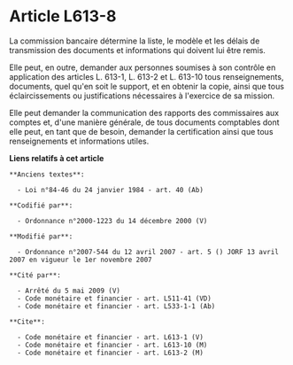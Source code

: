 # Article L613-8

La commission bancaire détermine la liste, le modèle et les délais de transmission des documents et informations qui doivent
lui être remis.

Elle peut, en outre, demander aux personnes soumises à son contrôle en application des articles L. 613-1, L. 613-2 et L.
613-10 tous renseignements, documents, quel qu'en soit le support, et en obtenir la copie, ainsi que tous éclaircissements ou
justifications nécessaires à l'exercice de sa mission.

Elle peut demander la communication des rapports des commissaires aux comptes et, d'une manière générale, de tous documents
comptables dont elle peut, en tant que de besoin, demander la certification ainsi que tous renseignements et informations
utiles.

**Liens relatifs à cet article**

	**Anciens textes**:

	  - Loi n°84-46 du 24 janvier 1984 - art. 40 (Ab)

	**Codifié par**:

	  - Ordonnance n°2000-1223 du 14 décembre 2000 (V)

	**Modifié par**:

	  - Ordonnance n°2007-544 du 12 avril 2007 - art. 5 () JORF 13 avril 2007 en vigueur le 1er novembre 2007

	**Cité par**:

	  - Arrêté du 5 mai 2009 (V)
	  - Code monétaire et financier - art. L511-41 (VD)
	  - Code monétaire et financier - art. L533-1-1 (Ab)

	**Cite**:

	  - Code monétaire et financier - art. L613-1 (V)
	  - Code monétaire et financier - art. L613-10 (M)
	  - Code monétaire et financier - art. L613-2 (M)
